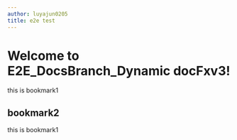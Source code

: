 ```yaml
---
author: luyajun0205
title: e2e test
---
```


# Welcome to E2E_DocsBranch_Dynamic docFxv3!


this is bookmark1

## bookmark2
this is bookmark1

